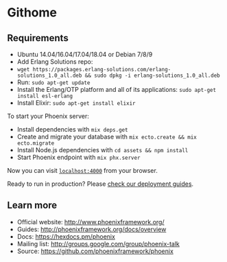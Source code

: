 # Githome

## Requirements

* Ubuntu 14.04/16.04/17.04/18.04 or Debian 7/8/9
* Add Erlang Solutions repo:
* `wget https://packages.erlang-solutions.com/erlang-solutions_1.0_all.deb && sudo dpkg -i erlang-solutions_1.0_all.deb`
* Run: `sudo apt-get update`
* Install the Erlang/OTP platform and all of its applications: `sudo apt-get install esl-erlang`
* Install Elixir: `sudo apt-get install elixir`


To start your Phoenix server:

* Install dependencies with `mix deps.get`
* Create and migrate your database with `mix ecto.create && mix ecto.migrate`
* Install Node.js dependencies with `cd assets && npm install`
* Start Phoenix endpoint with `mix phx.server`

Now you can visit [`localhost:4000`](http://localhost:4000) from your browser.

Ready to run in production? Please [check our deployment guides](http://www.phoenixframework.org/docs/deployment).

## Learn more

* Official website: http://www.phoenixframework.org/
* Guides: http://phoenixframework.org/docs/overview
* Docs: https://hexdocs.pm/phoenix
* Mailing list: http://groups.google.com/group/phoenix-talk
* Source: https://github.com/phoenixframework/phoenix
